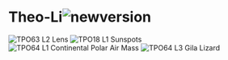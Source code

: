 # Theo-Li![newversion](https://user-images.githubusercontent.com/130739795/231979273-15f7bd8b-baaf-44b8-b563-9f4f74af82b6.png)
![TPO63 L2 Lens](https://github.com/Theo1227/Theo-Li/assets/130739795/a4e55460-1bdc-49ad-84a5-3a71624b1ea4)
![TPO18 L1 Sunspots](https://github.com/Theo1227/Theo-Li/assets/130739795/47bef9c2-f957-48a3-b655-1440442ae6b5)
![TPO64 L1 Continental Polar Air Mass](https://github.com/Theo1227/Theo-Li/assets/130739795/d1a2791c-29aa-41b5-9e11-67b1c164433f)
![TPO64 L3 Gila Lizard](https://github.com/Theo1227/Theo-Li/assets/130739795/b81345e3-bebe-48a6-b6c4-73044ba24c6a)
